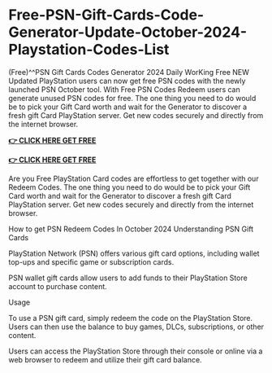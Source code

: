 # Free-PSN-Gift-Cards-Code-Generator-Update-October-2024-Playstation-Codes-List

(Free)^^PSN Gift Cards Codes Generator 2024 Daily WorKing Free NEW Updated PlayStation users can now get free PSN codes with the newly launched PSN October tool. With Free PSN Codes Redeem users can generate unused PSN codes for free. The one thing you need to do would be to pick your Gift Card worth and wait for the Generator to discover a fresh gift Card PlayStation server. Get new codes securely and directly from the internet browser.

**[👉 CLICK HERE GET FREE ](https://tinyurl.com/ypwnb3m4)**

**[👉 CLICK HERE GET FREE](https://tinyurl.com/ypwnb3m4)**


Are you Free PlayStation Card codes are effortless to get together with our Redeem Codes. The one thing you need to do would be to pick your Gift Card worth and wait for the Generator to discover a fresh gift Card PlayStation server. Get new codes securely and directly from the internet browser.

How to get PSN Redeem Codes In October 2024 Understanding PSN Gift Cards

PlayStation Network (PSN) offers various gift card options, including wallet top-ups and specific game or subscription cards.

PSN wallet gift cards allow users to add funds to their PlayStation Store account to purchase content.

Usage

To use a PSN gift card, simply redeem the code on the PlayStation Store. Users can then use the balance to buy games, DLCs, subscriptions, or other content.

Users can access the PlayStation Store through their console or online via a web browser to redeem and utilize their gift card balance.
